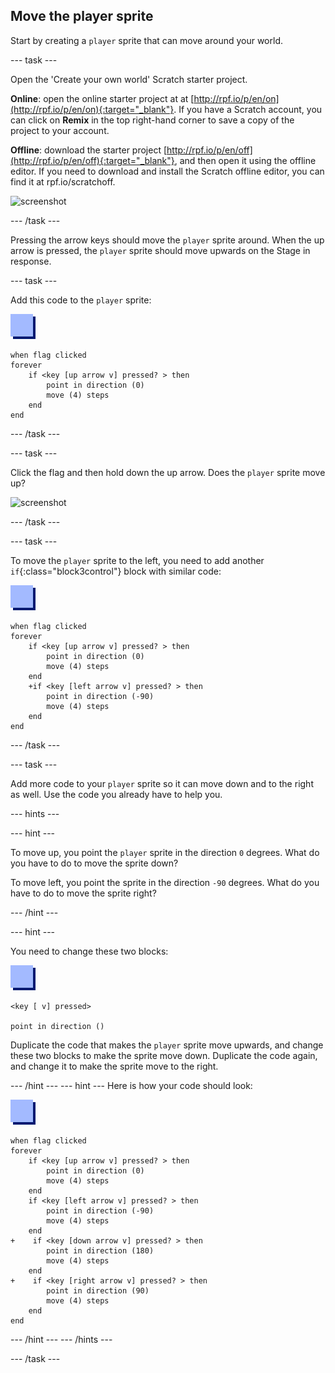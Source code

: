 ## Move the player sprite

Start by creating a `player` sprite that can move around your world. 

--- task ---

Open the 'Create your own world' Scratch starter project.

**Online**: open the online starter project at at [http://rpf.io/p/en/on](http://rpf.io/p/en/on){:target="_blank"}.
If you have a Scratch account, you can click on **Remix** in the top right-hand corner to save a copy of the project to your account.

**Offline**: download the starter project [http://rpf.io/p/en/off](http://rpf.io/p/en/off){:target="_blank"}, and then open it using the offline editor.
If you need to download and install the Scratch offline editor, you can find it at rpf.io/scratchoff.

![screenshot](images/world-starter.png)

--- /task ---

Pressing the arrow keys should move the `player` sprite around. When the up arrow is pressed, the `player` sprite should move upwards on the Stage in response.

--- task ---

Add this code to the `player` sprite:

![player](images/player.png)

```blocks3
when flag clicked
forever
	if <key [up arrow v] pressed? > then
		point in direction (0)
		move (4) steps
	end
end
```

--- /task ---

--- task ---

Click the flag and then hold down the up arrow. Does the `player` sprite move up?

![screenshot](images/world-up.png)

--- /task ---

--- task ---

To move the `player` sprite to the left, you need to add another `if`{:class="block3control"} block with similar code:

![player](images/player.png)

```blocks3
when flag clicked
forever
	if <key [up arrow v] pressed? > then
		point in direction (0)
		move (4) steps
	end
	+if <key [left arrow v] pressed? > then
		point in direction (-90)
		move (4) steps
	end
end
```

--- /task ---

--- task ---

Add more code to your `player` sprite so it can move down and to the right as well. Use the code you already have to help you.

--- hints ---

--- hint ---

To move up, you point the `player` sprite in the direction `0` degrees. What do you have to do to move the sprite down?

To move left, you point the sprite in the direction `-90` degrees. What do you have to do to move the sprite right?

--- /hint ---

--- hint ---

You need to change these two blocks:

![player](images/player.png)

```blocks3
<key [ v] pressed>

point in direction ()
```

Duplicate the code that makes the `player` sprite move upwards, and change these two blocks to make the sprite move down. Duplicate the code again, and change it to make the sprite move to the right.

--- /hint ---
--- hint ---
Here is how your code should look:

![player](images/player.png)

```blocks3
when flag clicked
forever
	if <key [up arrow v] pressed? > then
		point in direction (0)
		move (4) steps
	end
	if <key [left arrow v] pressed? > then
		point in direction (-90)
		move (4) steps
	end
+    if <key [down arrow v] pressed? > then
		point in direction (180)
		move (4) steps
	end
+    if <key [right arrow v] pressed? > then
		point in direction (90)
		move (4) steps
	end
end
```
--- /hint ---
--- /hints ---

--- /task ---
